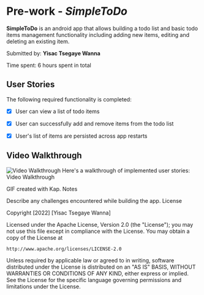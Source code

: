 # Pre-work -  *SimpleToDo*
**SimpleToDo** is an android app that allows building a todo list and basic todo items management functionality including adding new items, editing and deleting an existing item.

Submitted by: **Yisac Tsegaye Wanna**

Time spent: 6 hours spent in total
## User Stories

The following required functionality is completed:

* [x] User can view a list of todo items
* [x] User can successfully add and remove items from the todo list
* [x] User's list of items are persisted across app restarts





## Video Walkthrough
<img src='Walkthrough.gif' title='Video Walkthrough' Width='' alt='Video Walkthrough' />
Here's a walkthrough of implemented user stories:
Video Walkthrough

GIF created with Kap.
Notes

Describe any challenges encountered while building the app.
License

Copyright [2022] [Yisac Tsegaye Wanna]

Licensed under the Apache License, Version 2.0 (the "License");
you may not use this file except in compliance with the License.
You may obtain a copy of the License at

    http://www.apache.org/licenses/LICENSE-2.0

Unless required by applicable law or agreed to in writing, software
distributed under the License is distributed on an "AS IS" BASIS,
WITHOUT WARRANTIES OR CONDITIONS OF ANY KIND, either express or implied.
See the License for the specific language governing permissions and
limitations under the License.
